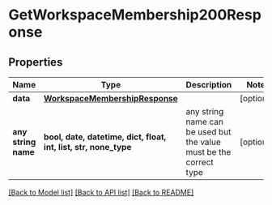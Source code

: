 # GetWorkspaceMembership200Response


## Properties
Name | Type | Description | Notes
------------ | ------------- | ------------- | -------------
**data** | [**WorkspaceMembershipResponse**](WorkspaceMembershipResponse.md) |  | [optional] 
**any string name** | **bool, date, datetime, dict, float, int, list, str, none_type** | any string name can be used but the value must be the correct type | [optional]

[[Back to Model list]](../README.md#documentation-for-models) [[Back to API list]](../README.md#documentation-for-api-endpoints) [[Back to README]](../README.md)


